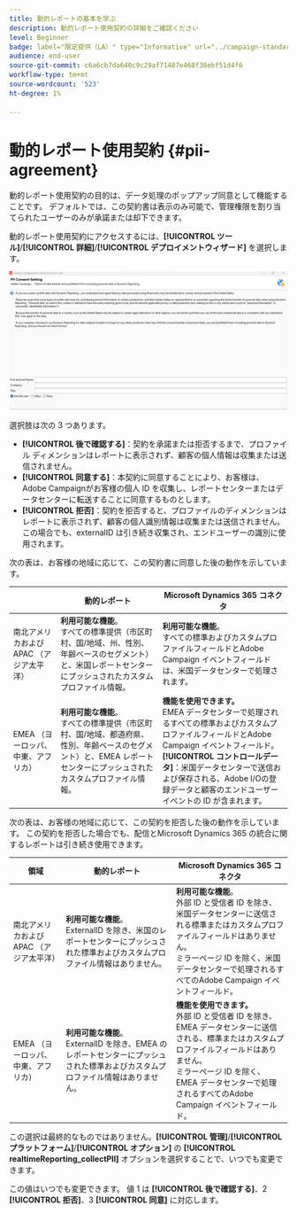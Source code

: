 ```yaml
---
title: 動的レポートの基本を学ぶ
description: 動的レポート使用契約の詳細をご確認ください
level: Beginner
badge: label="限定提供（LA）" type="Informative" url="../campaign-standard-migration-home.md" tooltip="Campaign Standard移行済みユーザーに制限"
audience: end-user
source-git-commit: c6a6cb7da640c9c29af71487e468f38ebf51d4f6
workflow-type: tm+mt
source-wordcount: '523'
ht-degree: 1%

---
```



# 動的レポート使用契約 {#pii-agreement}

動的レポート使用契約の目的は、データ処理のポップアップ同意として機能することです。 デフォルトでは、この契約書は表示のみ可能で、管理権限を割り当てられたユーザーのみが承諾または却下できます。

動的レポート使用契約にアクセスするには、**[!UICONTROL ツール]**/**[!UICONTROL 詳細]**/**[!UICONTROL デプロイメントウィザード]** を選択します。

![](assets/pii-agreement.png)

選択肢は次の 3 つあります。

* **[!UICONTROL 後で確認する]**：契約を承諾または拒否するまで、プロファイル ディメンションはレポートに表示されず、顧客の個人情報は収集または送信されません。
* **[!UICONTROL 同意する]**：本契約に同意することにより、お客様は、Adobe Campaignがお客様の個人 ID を収集し、レポートセンターまたはデータセンターに転送することに同意するものとします。
* **[!UICONTROL 拒否]**：契約を拒否すると、プロファイルのディメンションはレポートに表示されず、顧客の個人識別情報は収集または送信されません。 この場合でも、externalID は引き続き収集され、エンドユーザーの識別に使用されます。

次の表は、お客様の地域に応じて、この契約書に同意した後の動作を示しています。

|  | 動的レポート | Microsoft Dynamics 365 コネクタ |
|---|---|---|
| 南北アメリカおよび APAC （アジア太平洋） | **利用可能な機能**。 <br> すべての標準提供（市区町村、国/地域、州、性別、年齢ベースのセグメント）と、米国レポートセンターにプッシュされたカスタムプロファイル情報。 | **利用可能な機能**。 <br> すべての標準およびカスタムプロファイルフィールドとAdobe Campaign イベントフィールドは、米国データセンターで処理されます。 |
| EMEA （ヨーロッパ、中東、アフリカ） | **利用可能な機能**。 <br> すべての標準提供（市区町村、国/地域、都道府県、性別、年齢ベースのセグメント）と、EMEA レポートセンターにプッシュされたカスタムプロファイル情報。 | **機能を使用できます。** <br>EMEA データセンターで処理されるすべての標準およびカスタムプロファイルフィールドとAdobe Campaign イベントフィールド。 <br>**[!UICONTROL &#x200B; コントロールデータ &#x200B;]**：米国データセンターで送信および保存される、Adobe I/Oの登録データと顧客のエンドユーザーイベントの ID が含まれます。 |

次の表は、お客様の地域に応じて、この契約を拒否した後の動作を示しています。 この契約を拒否した場合でも、配信とMicrosoft Dynamics 365 の統合に関するレポートは引き続き使用できます。

| 領域 | 動的レポート | Microsoft Dynamics 365 コネクタ |
|---|---|---|
| 南北アメリカおよび APAC （アジア太平洋） | **利用可能な機能**。 <br>ExternalID を除き、米国のレポートセンターにプッシュされた標準およびカスタムプロファイル情報はありません。 | **利用可能な機能**。 <br> 外部 ID と受信者 ID を除き、米国データセンターに送信される標準またはカスタムプロファイルフィールドはありません。 <br> ミラーページ ID を除く、米国データセンターで処理されるすべてのAdobe Campaign イベントフィールド。 |
| EMEA （ヨーロッパ、中東、アフリカ） | **利用可能な機能**。 <br>ExternalID を除き、EMEA のレポートセンターにプッシュされた標準およびカスタムプロファイル情報はありません。 | **機能を使用できます。** <br> 外部 ID と受信者 ID を除き、EMEA データセンターに送信される、標準またはカスタムプロファイルフィールドはありません。 <br> ミラーページ ID を除く、EMEA データセンターで処理されるすべてのAdobe Campaign イベントフィールド。 |

この選択は最終的なものではありません。**[!UICONTROL 管理]**/**[!UICONTROL プラットフォーム]**/**[!UICONTROL オプション]** の **[!UICONTROL realtimeReporting_collectPII]** オプションを選択することで、いつでも変更できます。

この値はいつでも変更できます。 値 1 は **[!UICONTROL 後で確認する]**、2 **[!UICONTROL 拒否]**、3 **[!UICONTROL 同意]** に対応します。
